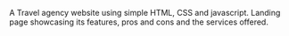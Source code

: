 A Travel agency website using simple HTML, CSS and javascript. Landing page showcasing its features, pros and cons and the services offered.
